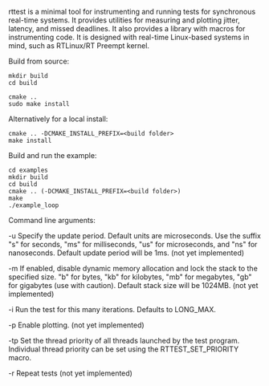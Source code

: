 rttest is a minimal tool for instrumenting and running tests for synchronous real-time systems.
It provides utilities for measuring and plotting jitter, latency, and missed deadlines.
It also provides a library with macros for instrumenting code.
It is designed with real-time Linux-based systems in mind, such as RTLinux/RT Preempt kernel.

Build from source:

```
mkdir build
cd build

cmake ..
sudo make install
```

Alternatively for a local install:

```
cmake .. -DCMAKE_INSTALL_PREFIX=<build folder>
make install
```

Build and run the example:

```
cd examples
mkdir build
cd build
cmake .. (-DCMAKE_INSTALL_PREFIX=<build folder>)
make
./example_loop
```

Command line arguments:

-u Specify the update period. Default units are microseconds. Use the suffix "s" for seconds, "ms" for milliseconds, "us" for microseconds, and "ns" for nanoseconds. Default update period will be 1ms. (not yet implemented)

-m If enabled, disable dynamic memory allocation and lock the stack to the specified size. "b" for bytes, "kb" for kilobytes, "mb" for megabytes, "gb" for gigabytes (use with caution). Default stack size will be 1024MB. (not yet implemented)

-i Run the test for this many iterations. Defaults to LONG_MAX.

-p Enable plotting. (not yet implemented)

-tp Set the thread priority of all threads launched by the test program. Individual thread priority can be set using the RTTEST_SET_PRIORITY macro.

-r Repeat tests (not yet implemented)
